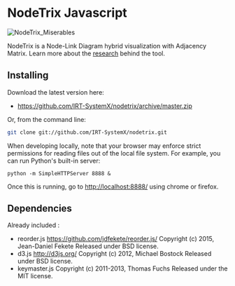 NodeTrix Javascript
===================

![NodeTrix_Miserables](https://raw.github.com/IRT-SystemX/nodetrix/master/img/miserables.png)

NodeTrix is a Node-Link Diagram hybrid visualization with Adjacency Matrix.
Learn more about the [research](http://www.aviz.fr/Research/Nodetrix) behind the tool.

## Installing

Download the latest version here:

* <https://github.com/IRT-SystemX/nodetrix/archive/master.zip>

Or, from the command line:

```bash
git clone git://github.com/IRT-SystemX/nodetrix.git
```

When developing locally, note that your browser may enforce strict permissions for reading files out of the local file system.
For example, you can run Python's built-in server:

    python -m SimpleHTTPServer 8888 &

Once this is running, go to <http://localhost:8888/> using chrome or firefox.

## Dependencies

Already included :
* reorder.js
https://github.com/jdfekete/reorder.js/
Copyright (c) 2015, Jean-Daniel Fekete
Released under BSD license.
* d3.js
http://d3js.org/
Copyright (c) 2012, Michael Bostock
Released under BSD license.
* keymaster.js
Copyright (c) 2011-2013, Thomas Fuchs
Released under the MIT license.

